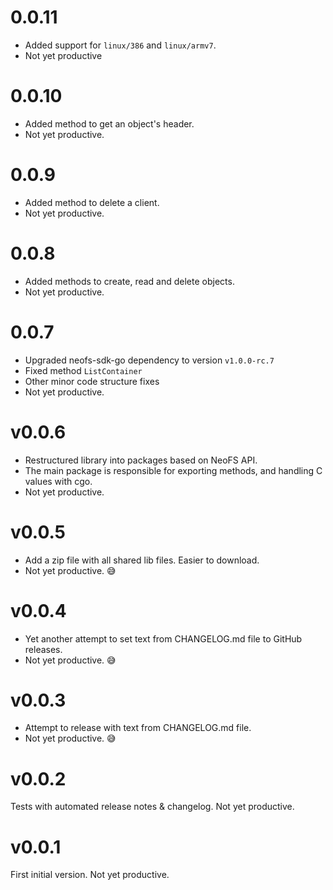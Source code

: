 # 0.0.11

* Added support for `linux/386` and `linux/armv7`.
* Not yet productive

# 0.0.10

* Added method to get an object's header.
* Not yet productive.

# 0.0.9

* Added method to delete a client.
* Not yet productive.

# 0.0.8

* Added methods to create, read and delete objects.
* Not yet productive.

# 0.0.7

* Upgraded neofs-sdk-go dependency to version `v1.0.0-rc.7`
* Fixed method `ListContainer`
* Other minor code structure fixes
* Not yet productive.

# v0.0.6

* Restructured library into packages based on NeoFS API.
* The main package is responsible for exporting methods, and handling C values with cgo.
* Not yet productive.

# v0.0.5

* Add a zip file with all shared lib files. Easier to download.
* Not yet productive. 😅

# v0.0.4

* Yet another attempt to set text from CHANGELOG.md file to GitHub releases.
* Not yet productive. 😅

# v0.0.3

* Attempt to release with text from CHANGELOG.md file.
* Not yet productive. 😅

# v0.0.2

Tests with automated release notes & changelog. Not yet productive.

# v0.0.1

First initial version. Not yet productive.